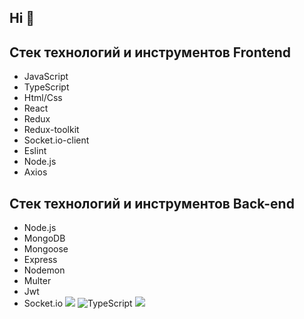 ## Hi 👋

<!--
**DeniPashaev/DeniPashaev** is a ✨ _special_ ✨ repository because its `README.md` (this file) appears on your GitHub profile.

Here are some ideas to get you started:

- 🔭 I’m currently working on ...
- 🌱 I’m currently learning ...
- 👯 I’m looking to collaborate on ...
- 🤔 I’m looking for help with ...
- 💬 Ask me about ...
- 📫 How to reach me: ...
- 😄 Pronouns: ...
- ⚡ Fun fact: ...
-->

## Cтек технологий и инструментов Frontend

* JavaScript 
* TypeScript
* Html/Css
* React 
* Redux 
* Redux-toolkit 
* Socket.io-client
* Eslint 
* Node.js 
* Axios

## Cтек технологий и инструментов Back-end

* Node.js 
* MongoDB 
* Mongoose 
* Express 
* Nodemon 
* Multer
* Jwt 
* Socket.io
![](https://img.shields.io/badge/javascript%20-%23323330.svg?&style=for-the-badge&logo=javascript&logoColor=%23F7DF1E)
	<img alt="TypeScript" src="https://img.shields.io/badge/typescript%20-%23007ACC.svg?&style=for-the-badge&logo=typescript&logoColor=white"/>
![](https://img.shields.io/badge/react%20-%2320232a.svg?&style=for-the-badge&logo=react&logoColor=%2361DAFB)
